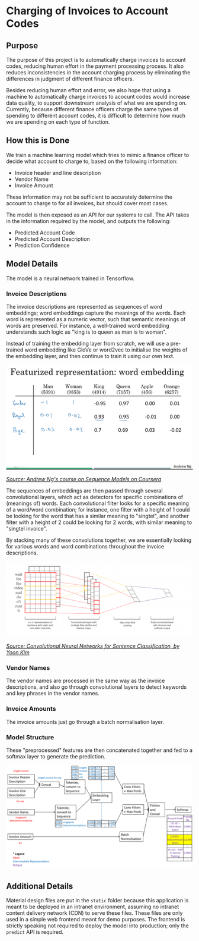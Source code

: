 # Charging of Invoices to Account Codes

## Purpose

The purpose of this project is to automatically charge invoices to account codes, reducing human effort in the payment processing process. It also reduces inconsistencies in the account charging process by eliminating the differences in judgment of different finance officers.

Besides reducing human effort and error, we also hope that using a machine to automatically charge invoices to acocunt codes would increase data quality, to support downstream analysis of what we are spending on. Currently, because different finance officers charge the same types of spending to different account codes, it is difficult to determine how much we are spending on each type of function.

## How this is Done

We train a machine learning model which tries to mimic a finance officer to decide what account to charge to, based on the following information:

- Invoice header and line description
- Vendor Name
- Invoice Amount

These information may not be sufficient to accurately determine the account to charge to for all invoices, but should cover most cases.

The model is then exposed as an API for our systems to call. The API takes in the information required by the model, and outputs the following:

- Predicted Account Code
- Predicted Account Description
- Prediction Confidence

## Model Details

The model is a neural network trained in Tensorflow. 

### Invoice Descriptions

The invoice descriptions are represented as sequences of word embeddings; word embeddings capture the meanings of the words. Each word is represented as a numeric vector, such that semantic meanings of words are preserved. For instance, a well-trained word embedding understands such logic as "king is to queen as man is to woman".

Instead of training the embedding layer from scratch, we will use a pre-trained word embedding like GloVe or word2vec to initialise the weights of the embedding layer, and then continue to train it using our own text.

![Word Embeddings](img/word-embedding.png?raw=true)

[_Source: Andrew Ng's course on Sequence Models on Coursera_](https://www.coursera.org/learn/nlp-sequence-models)

The sequences of embeddings are then passed through several convolutional layers, which act as detectors for specific combinations of (meanings of) words. Each convolutional filter looks for a specific meaning of a word/word combination; for instance, one filter with a height of 1 could be looking for the word that has a similar meaning to "singtel", and another filter with a height of 2 could be looking for 2 words, with similar meaning to "singtel invoice". 

By stacking many of these convolutions together, we are essentially looking for various words and word combinations throughout the invoice descriptions.

![Text Convolution](img/cnn-on-text.png?raw=true)

[_Source: Convolutional Neural Networks for Sentence Classification, by Yoon Kim_](https://arxiv.org/pdf/1408.5882.pdf)

### Vendor Names

The vendor names are processed in the same way as the invoice descriptions, and also go through convolutional layers to detect keywords and key phrases in the vendor names.

### Invoice Amounts

The invoice amounts just go through a batch normalisation layer.

### Model Structure

These "preprocessed" features are then concatenated together and fed to a softmax layer to generate the prediction.

![Model Structure](img/model-structure.png?raw=true)

## Additional Details

Material design files are put in the `static` folder because this application is meant to be deployed in an intranet environment, assuming no intranet content delivery network (CDN) to serve these files. These files are only used in a simple web frontend meant for demo purposes. The frontend is strictly speaking not required to deploy the model into production; only the `predict` API is required.